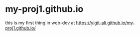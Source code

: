 # my-proj1.github.io
this is my first thing in web-dev at https://yigit-ali.github.io/my-proj1.github.io/
